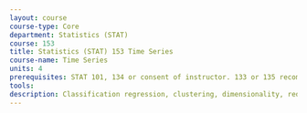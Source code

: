 ```yaml
---
layout: course 
course-type: Core
department: Statistics (STAT)
course: 153
title: Statistics (STAT) 153 Time Series
course-name: Time Series
units: 4
prerequisites: STAT 101, 134 or consent of instructor. 133 or 135 recommended.
tools: 
description: Classification regression, clustering, dimensionality, reduction, and density estimation. Mixture models, hierarchical models, factorial models, hidden Markov, and state space models, Markov properties, and recursive algorithms for general probabilistic inference nonparametric methods including decision trees, kernal methods, neural networks, and wavelets. Ensemble methods. 
---
```

